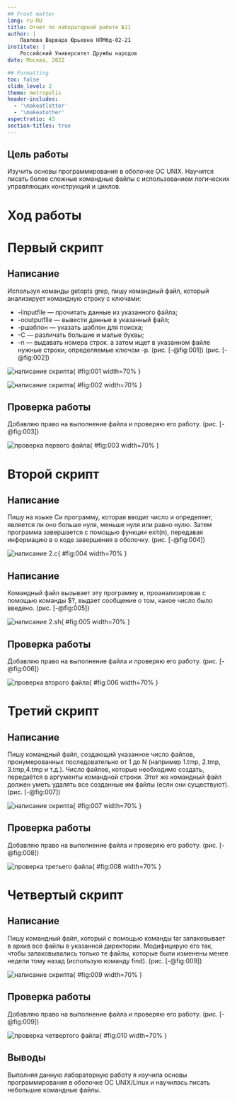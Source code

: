 ```yaml
---
## Front matter
lang: ru-RU
title: Отчет по лабораторной работе №11
author: |
	Павлова Варвара Юрьевна НПМбд-02-21
institute: |
	Российский Университет Дружбы народов
date: Москва, 2022

## Formatting
toc: false
slide_level: 2
theme: metropolis
header-includes: 
  - '\makeatletter'
  - '\makeatother'
aspectratio: 43
section-titles: true
---
```


## Цель работы 

Изучить основы программирования в оболочке ОС UNIX. Научится писать более сложные командные файлы с использованием логических управляющих конструкций и циклов.

# Ход работы

# Первый скрипт

## Написание

Используя команды getopts grep, пишу командный файл, который анализирует командную строку с ключами:
- -iinputfile — прочитать данные из указанного файла;
- -ooutputfile — вывести данные в указанный файл;
- -pшаблон — указать шаблон для поиска;
- -C — различать большие и малые буквы;
- -n — выдавать номера строк.
а затем ищет в указанном файле нужные строки, определяемые ключом -p. (рис. [-@fig:001]) (рис. [-@fig:002])

![написание скрипта](img/1.png){ #fig:001 width=70% }

![написание скрипта](img/2.png){ #fig:002 width=70% }

## Проверка работы

Добавляю право на выполнение файла и проверяю его работу. (рис. [-@fig:003])

![проверка первого файла](img/3.png){ #fig:003 width=70% }


# Второй скрипт

## Написание

Пишу на языке Си программу, которая вводит число и определяет, является ли оно больше нуля, меньше нуля или равно нулю. Затем программа завершается с помощью функции exit(n), передавая информацию в о коде завершения в оболочку. (рис. [-@fig:004])

![написание 2.c](img/4.png){ #fig:004 width=70% }


## Написание

Командный файл вызывает эту программу и, проанализировав с помощью команды $?, выдает сообщение о том, какое число было введено. (рис. [-@fig:005])

![написание 2.sh](img/5.png){ #fig:005 width=70% }


## Проверка работы

Добавляю право на выполнение файла и проверяю его работу. (рис. [-@fig:006])

![проверка второго файла](img/6.png){ #fig:006 width=70% }


# Третий скрипт

## Написание

Пишу командный файл, создающий указанное число файлов, пронумерованных последовательно от 1 до N (например 1.tmp, 2.tmp, 3.tmp,4.tmp и т.д.). Число файлов, которые необходимо создать, передаётся в аргументы командной строки. Этот же командный файл должен уметь удалять все созданные им файлы (если они существуют). (рис. [-@fig:007])

![написание скрипта](img/7.png){ #fig:007 width=70% }


## Проверка работы

Добавляю право на выполнение файла и проверяю его работу. (рис. [-@fig:008])

![проверка третьего файла](img/8.png){ #fig:008 width=70% }


# Четвертый скрипт

## Написание

Пишу командный файл, который с помощью команды tar запаковывает в архив все файлы в указанной директории. Модифицирую его так, чтобы запаковывались только те файлы, которые были изменены менее недели тому назад (использую команду find).  (рис. [-@fig:009])

![написание скрипта](img/9.png){ #fig:009 width=70% }


## Проверка работы

Добавляю право на выполнение файла и проверяю его работу. (рис. [-@fig:009])

![проверка четвертого файла](img/10.png){ #fig:010 width=70% }


## Выводы

Выполняя данную лабораторную работу я изучила основы программирования в оболочке ОС UNIX/Linux и научилась писать небольшие командные файлы.

